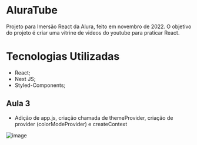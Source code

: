 # AluraTube
Projeto para Imersão React da Alura, feito em novembro de 2022. O objetivo do projeto é criar uma vitrine de videos do youtube para praticar React.

# Tecnologias Utilizadas
- React;
- Next JS;
- Styled-Components;

## Aula 3
- Adição de app.js, criação chamada de themeProvider, criação de provider (colorModeProvider) e createContext

![image](https://user-images.githubusercontent.com/17596473/200956965-389d3aa2-7b44-4c37-a1a7-4b434266c099.png#vitrinedev)
